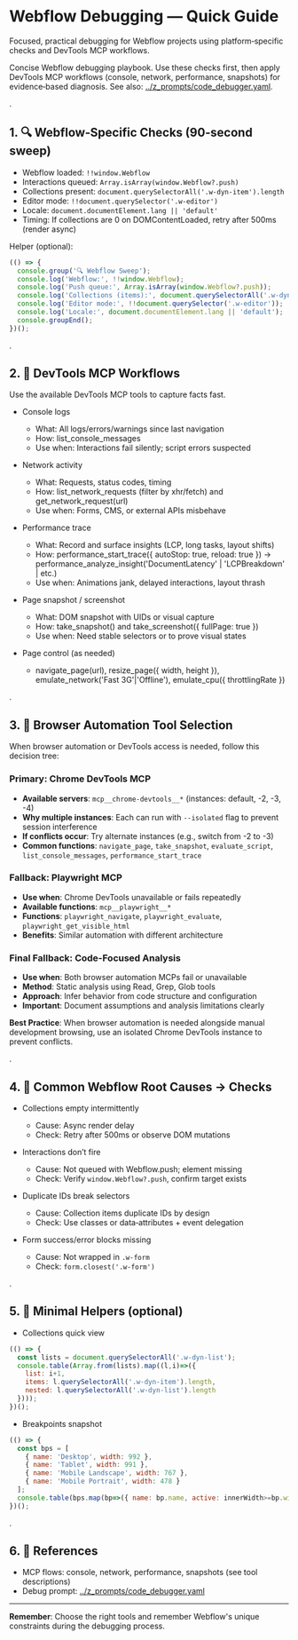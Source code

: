 # Webflow Debugging — Quick Guide

Focused, practical debugging for Webflow projects using platform‑specific checks and DevTools MCP workflows.


Concise Webflow debugging playbook. Use these checks first, then apply DevTools MCP workflows (console, network, performance, snapshots) for evidence‑based diagnosis. See also: [../z_prompts/code_debugger.yaml](../z_prompts/code_debugger.yaml).

.

## 1. 🔍 Webflow‑Specific Checks (90‑second sweep)

- Webflow loaded: `!!window.Webflow`
- Interactions queued: `Array.isArray(window.Webflow?.push)`
- Collections present: `document.querySelectorAll('.w-dyn-item').length`
- Editor mode: `!!document.querySelector('.w-editor')`
- Locale: `document.documentElement.lang || 'default'`
- Timing: If collections are 0 on DOMContentLoaded, retry after 500ms (render async)

Helper (optional):
```javascript
(() => {
  console.group('🔍 Webflow Sweep');
  console.log('Webflow:', !!window.Webflow);
  console.log('Push queue:', Array.isArray(window.Webflow?.push));
  console.log('Collections (items):', document.querySelectorAll('.w-dyn-item').length);
  console.log('Editor mode:', !!document.querySelector('.w-editor'));
  console.log('Locale:', document.documentElement.lang || 'default');
  console.groupEnd();
})();
```

.

## 2. 🧰 DevTools MCP Workflows

Use the available DevTools MCP tools to capture facts fast.

- Console logs
  - What: All logs/errors/warnings since last navigation
  - How: list_console_messages
  - Use when: Interactions fail silently; script errors suspected

- Network activity
  - What: Requests, status codes, timing
  - How: list_network_requests (filter by xhr/fetch) and get_network_request(url)
  - Use when: Forms, CMS, or external APIs misbehave

- Performance trace
  - What: Record and surface insights (LCP, long tasks, layout shifts)
  - How: performance_start_trace({ autoStop: true, reload: true }) → performance_analyze_insight('DocumentLatency' | 'LCPBreakdown' | etc.)
  - Use when: Animations jank, delayed interactions, layout thrash

- Page snapshot / screenshot
  - What: DOM snapshot with UIDs or visual capture
  - How: take_snapshot() and take_screenshot({ fullPage: true })
  - Use when: Need stable selectors or to prove visual states

- Page control (as needed)
  - navigate_page(url), resize_page({ width, height }), emulate_network('Fast 3G'|'Offline'), emulate_cpu({ throttlingRate })

.

## 3. 🔧 Browser Automation Tool Selection

When browser automation or DevTools access is needed, follow this decision tree:

### Primary: Chrome DevTools MCP
- **Available servers**: `mcp__chrome-devtools__*` (instances: default, -2, -3, -4)
- **Why multiple instances**: Each can run with `--isolated` flag to prevent session interference
- **If conflicts occur**: Try alternate instances (e.g., switch from -2 to -3)
- **Common functions**: `navigate_page`, `take_snapshot`, `evaluate_script`, `list_console_messages`, `performance_start_trace`

### Fallback: Playwright MCP
- **Use when**: Chrome DevTools unavailable or fails repeatedly
- **Available functions**: `mcp__playwright__*`
- **Functions**: `playwright_navigate`, `playwright_evaluate`, `playwright_get_visible_html`
- **Benefits**: Similar automation with different architecture

### Final Fallback: Code-Focused Analysis
- **Use when**: Both browser automation MCPs fail or unavailable
- **Method**: Static analysis using Read, Grep, Glob tools
- **Approach**: Infer behavior from code structure and configuration
- **Important**: Document assumptions and analysis limitations clearly

**Best Practice**: When browser automation is needed alongside manual development browsing, use an isolated Chrome DevTools instance to prevent conflicts.

.

## 4. 🐛 Common Webflow Root Causes → Checks

- Collections empty intermittently
  - Cause: Async render delay
  - Check: Retry after 500ms or observe DOM mutations

- Interactions don’t fire
  - Cause: Not queued with Webflow.push; element missing
  - Check: Verify `window.Webflow?.push`, confirm target exists

- Duplicate IDs break selectors
  - Cause: Collection items duplicate IDs by design
  - Check: Use classes or data‑attributes + event delegation

- Form success/error blocks missing
  - Cause: Not wrapped in `.w-form`
  - Check: `form.closest('.w-form')`

.

## 5. 🧪 Minimal Helpers (optional)

- Collections quick view
```javascript
(() => {
  const lists = document.querySelectorAll('.w-dyn-list');
  console.table(Array.from(lists).map((l,i)=>({
    list: i+1,
    items: l.querySelectorAll('.w-dyn-item').length,
    nested: l.querySelectorAll('.w-dyn-list').length
  })));
})();
```

- Breakpoints snapshot
```javascript
(() => {
  const bps = [
    { name: 'Desktop', width: 992 },
    { name: 'Tablet', width: 991 },
    { name: 'Mobile Landscape', width: 767 },
    { name: 'Mobile Portrait', width: 478 }
  ];
  console.table(bps.map(bp=>({ name: bp.name, active: innerWidth>=bp.width })));
})();
```

.

## 6. 🔗 References

- MCP flows: console, network, performance, snapshots (see tool descriptions)
- Debug prompt: [../z_prompts/code_debugger.yaml](../z_prompts/code_debugger.yaml)

---

**Remember**: Choose the right tools and remember Webflow's unique constraints during the debugging process.